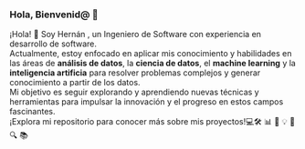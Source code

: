 ### Hola, Bienvenid@ 👋

¡Hola! 👋 Soy Hernán , un Ingeniero de Software con experiencia en desarrollo de software. <br>
Actualmente, estoy enfocado en aplicar mis conocimiento y  habilidades en las áreas  de
<strong>análisis de datos</strong>, la <strong>ciencia de datos</strong>, el <strong>machine learning</strong> y la <strong>inteligencia artificia</strong> para resolver problemas complejos y generar conocimiento a partir de los datos.  <br>
Mi objetivo es seguir explorando y aprendiendo nuevas técnicas y herramientas para impulsar la innovación y el progreso en estos campos fascinantes. 
<br>¡Explora mi repositorio para conocer más sobre mis proyectos!💻🛠️ 📊 🧠 💡 🚀 🔍 📚 
